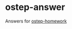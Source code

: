 # ostep-answer

Answers for [ostep-homework](https://github.com/remzi-arpacidusseau/ostep-homework)
